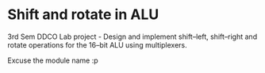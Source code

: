 # Shift and rotate in ALU

3rd Sem DDCO Lab project - Design and implement shift–left, shift–right and rotate operations for the 16–bit ALU using multiplexers.

Excuse the module name :p